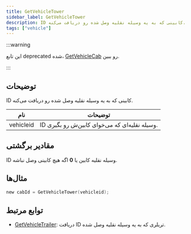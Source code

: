 ```yaml
---
title: GetVehicleTower
sidebar_label: GetVehicleTower
description: ID کابینی که به یه وسیله نقلیه وصل شده رو دریافت می‌کنه.
tags: ["vehicle"]
---
```


:::warning

این تابع deprecated شده، [GetVehicleCab](GetVehicleCab) رو ببین.

:::

## توضیحات

ID کابینی که به یه وسیله نقلیه وصل شده رو دریافت می‌کنه.

| نام      | توضیحات                                  |
| --------- | -------------------------------------------- |
| vehicleid | ID وسیله نقلیه‌ای که می‌خوای کابین‌ش رو بگیری.     |

## مقادیر برگشتی

ID وسیله نقلیه کابین یا **0** اگه هیچ کابینی وصل نباشه.

## مثال‌ها

```c
new cabId = GetVehicleTower(vehicleid);
```

## توابع مرتبط

- [GetVehicleTrailer](GetVehicleTrailer): دریافت ID تریلری که به یه وسیله نقلیه وصل شده.